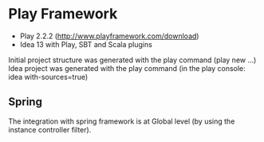 Play Framework
==============

* Play 2.2.2 (http://www.playframework.com/download)
* Idea 13 with Play, SBT and Scala plugins

Initial project structure was generated with the play command (play new ...)
Idea project was generated with the play command (in the play console: idea with-sources=true)

Spring
------
The integration with spring framework is at Global level (by using the instance controller filter).
